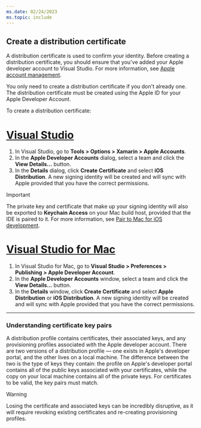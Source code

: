 ```yaml
---
ms.date: 02/24/2023
ms.topic: include
---
```


## Create a distribution certificate

A distribution certificate is used to confirm your identity. Before creating a distribution certificate, you should ensure that you've added your Apple developer account to Visual Studio. For more information, see [Apple account management](~/ios/apple-account-management.md).

You only need to create a distribution certificate if you don't already one. The distribution certificate must be created using the Apple ID for your Apple Developer Account.

To create a distribution certificate:

<!-- markdownlint-disable MD025 -->
# [Visual Studio](#tab/vs)
<!-- markdownlint-enable MD025 -->

1. In Visual Studio, go to **Tools > Options > Xamarin > Apple Accounts**.
1. In the **Apple Developer Accounts** dialog, select a team and click the **View Details...** button.
1. In the **Details** dialog, click **Create Certificate** and select **iOS Distribution**. A new signing identity will be created and will sync with Apple provided that you have the correct permissions.

> [!IMPORTANT]
> The private key and certificate that make up your signing identity will also be exported to **Keychain Access** on your Mac build host, provided that the IDE is paired to it. For more information, see [Pair to Mac for iOS development](~/ios/pair-to-mac.md).

<!-- markdownlint-disable MD025 -->
# [Visual Studio for Mac](#tab/vsmac)
<!-- markdownlint-enable MD025 -->

1. In Visual Studio for Mac, go to **Visual Studio > Preferences > Publishing > Apple Developer Account**.
1. In the **Apple Developer Accounts** window, select a team and click the **View Details...** button.
1. In the **Details** window, click **Create Certificate** and select **Apple Distribution** or **iOS Distribution**. A new signing identity will be created and will sync with Apple provided that you have the correct permissions.

---

### Understanding certificate key pairs

A distribution profile contains certificates, their associated keys, and any provisioning profiles associated with the Apple developer account. There are two versions of a distribution profile — one exists in Apple's developer portal, and the other lives on a local machine. The difference between the two is the type of keys they contain: the profile on Apple's developer portal contains all of the public keys associated with your certificates, while the copy on your local machine contains all of the private keys. For certificates to be valid, the key pairs must match.

> [!WARNING]
> Losing the certificate and associated keys can be incredibly disruptive, as it will require revoking existing certificates and re-creating provisioning profiles.
